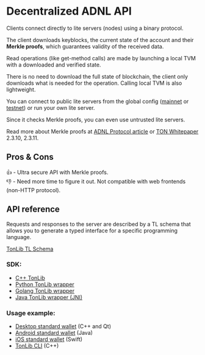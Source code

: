 # Decentralized ADNL API

Clients connect directly to lite servers (nodes) using a binary protocol.

The client downloads keyblocks, the current state of the account and their **Merkle proofs**, which guarantees validity of the received data.

Read operations (like get-method calls) are made by launching a local TVM with a downloaded and verified state.

There is no need to download the full state of blockchain, the client only downloads what is needed for the operation. Calling local TVM is also lightweight.

You can connect to public lite servers from the global config ([mainnet](https://ton.org/global-config.json) or [testnet](https://ton.org/testnet-global.config.json)) or run your own lite server.

Since it checks Merkle proofs, you can even use untrusted lite servers.

Read more about Merkle proofs at [ADNL Protocol article](/learn/overviews/ADNL) or [TON Whitepaper](https://ton.org/ton.pdf) 2.3.10, 2.3.11.

## Pros & Cons

👍 - Ultra secure API with Merkle proofs.  
👎 - Need more time to figure it out. Not compatible with web frontends (non-HTTP protocol).

## API reference

Requests and responses to the server are described by a TL schema that allows you to generate a typed interface for a specific programming language.

[TonLib TL Schema](https://github.com/ton-blockchain/ton/blob/master/tl/generate/scheme/tonlib_api.tl)

### SDK:

- [C++ TonLib](https://github.com/ton-blockchain/ton/tree/master/example/cpp)
- [Python TonLib wrapper](https://github.com/toncenter/pytonlib)
- [Golang TonLib wrapper](https://github.com/ton-blockchain/tonlib-go)
- [Java TonLib wrapper (JNI)](https://github.com/ton-blockchain/tonlib-java)

### Usage example:

- [Desktop standard wallet](https://github.com/newton-blockchain/wallet-desktop) (C++ and Qt)
- [Android standard wallet](https://github.com/trm-dev/wallet-android) (Java)
- [iOS standard wallet](https://github.com/trm-dev/wallet-ios) (Swift)
- [TonLib CLI](https://github.com/ton-blockchain/ton/blob/master/tonlib/tonlib/tonlib-cli.cpp) (C++)

